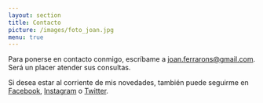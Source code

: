 ```yaml
---
layout: section
title: Contacto
picture: /images/foto_joan.jpg
menu: true
---
```


Para ponerse en contacto conmigo, escríbame a <a href="mailto:joan.ferrarons@gmail.com">joan.ferrarons@gmail.com</a>. Será un placer atender sus consultas.

Si desea estar al corriente de mis novedades, también puede seguirme en [Facebook](http://www.facebook.com/ferrarons.traductor), [Instagram](http://www.instagram.com/jferrarons) o [Twitter](https://twitter.com/_jferrarons_).
